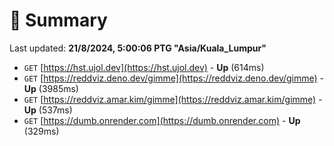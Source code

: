 # 📖 Summary
Last updated: **21/8/2024, 5:00:06 PTG "Asia/Kuala_Lumpur"**

- `GET` [https://hst.ujol.dev](https://hst.ujol.dev) - **Up** (614ms)
- `GET` [https://reddviz.deno.dev/gimme](https://reddviz.deno.dev/gimme) - **Up** (3985ms)
- `GET` [https://reddviz.amar.kim/gimme](https://reddviz.amar.kim/gimme) - **Up** (537ms)
- `GET` [https://dumb.onrender.com](https://dumb.onrender.com) - **Up** (329ms)

